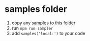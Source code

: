 # samples folder

1. copy any samples to this folder
2. run `npm run sampler`
3. add `samples('local:')` to your code
